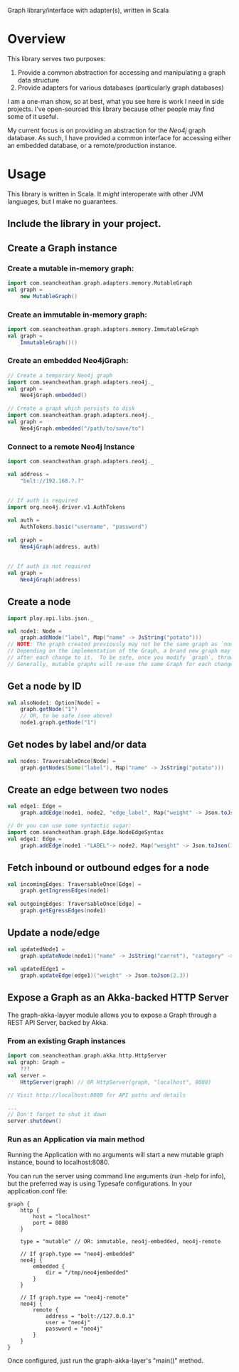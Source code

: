 Graph library/interface with adapter(s), written in Scala

# Overview
This library serves two purposes:
1. Provide a common abstraction for accessing and manipulating a graph data structure
2. Provide adapters for various databases (particularly graph databases)

I am a one-man show, so at best, what you see here is work I need in side projects.  I've open-sourced this library because other people may find some of it useful.

My current focus is on providing an abstraction for the *Neo4j* graph database.  As such, I have provided a common interface for accessing either an embedded database, or a remote/production instance.

# Usage
This library is written in Scala.  It _might_ interoperate with other JVM languages, but I make no guarantees.

## Include the library in your project.
## Create a Graph instance
### Create a mutable in-memory graph:
```scala
import com.seancheatham.graph.adapters.memory.MutableGraph
val graph =
    new MutableGraph()
```
### Create an immutable in-memory graph:
```scala
import com.seancheatham.graph.adapters.memory.ImmutableGraph
val graph =
    ImmutableGraph()()
```
### Create an embedded Neo4jGraph:
```scala
// Create a temporary Neo4j graph
import com.seancheatham.graph.adapters.neo4j._
val graph = 
    Neo4jGraph.embedded()
    
// Create a graph which persists to disk
import com.seancheatham.graph.adapters.neo4j._
val graph = 
    Neo4jGraph.embedded("/path/to/save/to")
```

### Connect to a remote Neo4j Instance
```scala
import com.seancheatham.graph.adapters.neo4j._

val address = 
    "bolt://192.168.?.?"
    
    
// If auth is required
import org.neo4j.driver.v1.AuthTokens

val auth = 
    AuthTokens.basic("username", "password")
    
val graph = 
    Neo4jGraph(address, auth)
    
    
// If auth is not required
val graph =
    Neo4jGraph(address)
```

## Create a node
```scala
import play.api.libs.json._

val node1: Node = 
    graph.addNode("label", Map("name" -> JsString("potato")))
// NOTE: The graph created previously may not be the same graph as `node1.graph`
// Depending on the implementation of the Graph, a brand new graph may be created
// after each change to it.  To be safe, once you modify `graph`, throw it out.
// Generally, mutable graphs will re-use the same Graph for each change.
```
## Get a node by ID
```scala
val alsoNode1: Option[Node] = 
    graph.getNode("1")
    // OR, to be safe (see above)
    node1.graph.getNode("1")
```
## Get nodes by label and/or data
```scala
val nodes: TraversableOnce[Node] = 
    graph.getNodes(Some("label"), Map("name" -> JsString("potato")))
```
## Create an edge between two nodes
```scala
val edge1: Edge =
    graph.addEdge(node1, node2, "edge_label", Map("weight" -> Json.toJson(1.5)))

// Or you can use some syntactic sugar:
import com.seancheatham.graph.Edge.NodeEdgeSyntax
val edge1: Edge =
    graph.addEdge(node1 -"LABEL"-> node2, Map("weight" -> Json.toJson(1.5)))
```
## Fetch inbound or outbound edges for a node
```scala
val incomingEdges: TraversableOnce[Edge] =
    graph.getIngressEdges(node1)
    
val outgoingEdges: TraversableOnce[Edge] =
    graph.getEgressEdges(node1)
```
## Update a node/edge
```scala
val updatedNode1 =
    graph.updateNode(node1)("name" -> JsString("carrot"), "category" -> JsString("vegetable"))
    
val updatedEdge1 =
    graph.updateEdge(edge1)("weight" -> Json.toJson(2.3))
```

## Expose a Graph as an Akka-backed HTTP Server
The graph-akka-layyer module allows you to expose a Graph through a REST API Server, backed by Akka.

### From an existing Graph instances
```scala
import com.seancheatham.graph.akka.http.HttpServer
val graph: Graph =
    ???
val server =
    HttpServer(graph) // OR HttpServer(graph, "localhost", 8080)

// Visit http://localhost:8080 for API paths and details

...
// Don't forget to shut it down
server.shutdown()
```

### Run as an Application via main method
Running the Application with no arguments will start a new mutable graph instance, bound to localhost:8080.

You can run the server using command line arguments (run -help for info), but the preferred way is using Typesafe configurations.
In your application.conf file:
```
graph {
    http {
        host = "localhost"
        port = 8080
    }
    
    type = "mutable" // OR: immutable, neo4j-embedded, neo4j-remote
    
    // If graph.type == "neo4j-embedded"
    neo4j {
        embedded {
            dir = "/tmp/neo4jembedded"
        }
    }
    
    // If graph.type == "neo4j-remote"
    neo4j {
        remote {
            address = "bolt://127.0.0.1"
            user = "neo4j"
            password = "neo4j"
        }
    }
}
```

Once configured, just run the graph-akka-layer's "main()" method.
